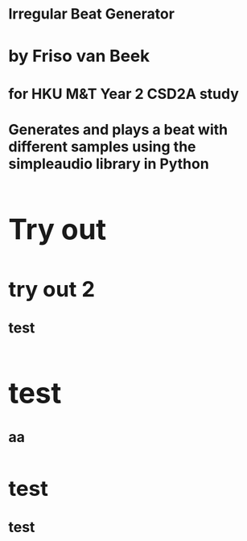 <h1>Irregular Beat Generator<h/1>
<h3>by Friso van Beek</h3>
<h4>for HKU M&T Year 2 CSD2A study</h4> 

 Generates and plays a beat with different samples using the simpleaudio library in Python

# Try out

## try out 2

test

# test

aa

## test
test